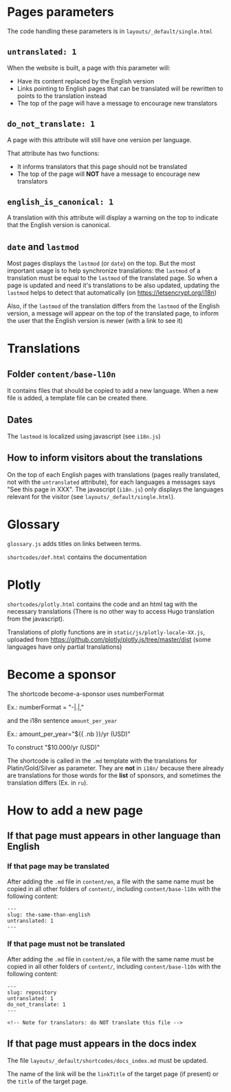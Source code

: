 
# Pages parameters


The code handling these parameters is in `layouts/_default/single.html`

## `untranslated: 1`

When the website is built, a page with this parameter will:
- Have its content replaced by the English version
- Links pointing to English pages that can be translated will be rewritten to points to the translation instead
- The top of the page will have a message to encourage new translators


## `do_not_translate: 1`

A page with this attribute will still have one version per language.

That attribute has two functions:
- It informs translators that this page should not be translated
- The top of the page will **NOT** have a message to encourage new translators

## `english_is_canonical: 1`

A translation with this attribute will display a warning on the top to indicate that the English version is canonical.

## `date` and `lastmod`

Most pages displays the `lastmod` (or `date`) on the top. But the most important usage is to help synchronize translations: the `lastmod` of a translation must be equal to the `lastmod` of the translated page. So when a page is updated and need it's translations to be also updated, updating the `lastmod` helps to detect that automatically (on https://letsencrypt.org/i18n)

Also, if the `lastmod` of the translation differs from the `lastmod` of the English version, a message will appear on the top of the translated page, to inform the user that the English version is newer (with a link to see it)

# Translations

## Folder `content/base-l10n`

It contains files that should be copied to add a new language. When a new file is added, a template file can be created there.

## Dates

The `lastmod` is localized using javascript (see `i18n.js`)

## How to inform visitors about the translations

On the top of each English pages with translations (pages really translated, not with the `untranslated` attribute), for each languages a messages says "See this page in XXX". The javascript (`i18n.js`) only displays the languages relevant for the visitor (see `layouts/_default/single.html`).

# Glossary

`glossary.js` adds titles on links between terms.

`shortcodes/def.html` contains the documentation

# Plotly

`shortcodes/plotly.html` contains the code and an html tag with the necessary translations (There is no other way to access Hugo translation from the javascript).

Translations of plotly functions are in `static/js/plotly-locale-XX.js`, uploaded from https://github.com/plotly/plotly.js/tree/master/dist (some languages have only partial translations)

# Become a sponsor

The shortcode become-a-sponsor uses numberFormat

Ex.: numberFormat = "-|.|,"

and the i18n sentence `amount_per_year`

Ex.: amount_per_year="${{ .nb }}/yr (USD)"

To construct "$10.000/yr (USD)"

The shortcode is called in the `.md` template with the translations for Platin/Gold/Silver as parameter. They are **not** in `i18n/` because there already are translations for those words for the **list** of sponsors, and sometimes the translation differs (Ex. in `ru`).

# How to add a new page

## If that page must appears in other language than English

### If that page may be translated

After adding the `.md` file in `content/en`, a file with the same name must be copied in all other folders of `content/`, including `content/base-l10n` with the following content:

```text
---
slug: the-same-than-english
untranslated: 1
---

```

### If that page must not be translated

After adding the `.md` file in `content/en`, a file with the same name must be copied in all other folders of `content/`, including `content/base-l10n` with the following content:

```text
---
slug: repository
untranslated: 1
do_not_translate: 1
---

<!-- Note for translators: do NOT translate this file -->

```

## If that page must appears in the docs index

The file `layouts/_default/shortcodes/docs_index.md` must be updated.

The name of the link will be the `linkTitle` of the target page (if present) or the `title` of the target page.
